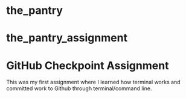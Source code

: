 # the_pantry
# the_pantry_assignment
# GitHub Checkpoint Assignment
This was my first assignment where I learned how terminal works and committed work to Github through terminal/command line.
